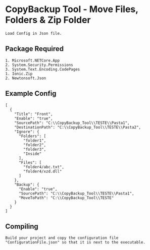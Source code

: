 # CopyBackup Tool - Move Files, Folders & Zip Folder
```
Load Config in Json file.
```

## Package Required

	1. Microsoft.NETCore.App
	2. System.Security.Permissions
	3. System.Text.Encoding.CodePages
	1. Ionic.Zip
	2. Newtonsoft.Json


## Example Config
```
[
  {
    "Title": "Front",
    "Enable": "true",
    "SourcePath": "C:\\CopyBackup_Tool\\TESTE\\Pasta1",
    "DestinationPath": "C:\\CopyBackup_Tool\\TESTE\\Pasta2",
    "Ignore": {
      "Folders": [
        "folder1",
        "folder2",
        "folder3",
        "Inside"
      ],
      "Files": [
        "folder4/abc.txt",
        "folder4/xzd.dll"
      ]
    },
    "Backup": {
      "Enable": "true",
      "SourcePath": "C:\\CopyBackup_Tool\\TESTE\\Pasta1",
      "MoveToPath": "C:\\CopyBackup_Tool\\TESTE"
    }
  }
]
```
## Compiling
```Build your project and copy the configuration file "ConfigurationFile.json" so that it is next to the executable.```

